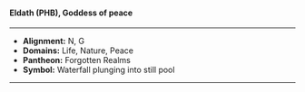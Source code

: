 #### Eldath (PHB), Goddess of peace
___

- **Alignment:** N, G
- **Domains:** Life, Nature, Peace
- **Pantheon:** Forgotten Realms
- **Symbol:** Waterfall plunging into still pool
___
